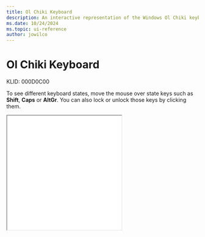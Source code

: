 ```yaml
---
title: Ol Chiki Keyboard
description: An interactive representation of the Windows Ol Chiki keyboard. To see different keyboard states, click or move the mouse over the state keys.
ms.date: 10/24/2024
ms.topic: ui-reference
author: jowilco
---
```


# Ol Chiki Keyboard

KLID: 000D0C00

To see different keyboard states, move the mouse over state keys such as **Shift**, **Caps** or **AltGr**. You can also lock or unlock those keys by clicking them.

<iframe src="kbdolch.html" height="300"></iframe>
